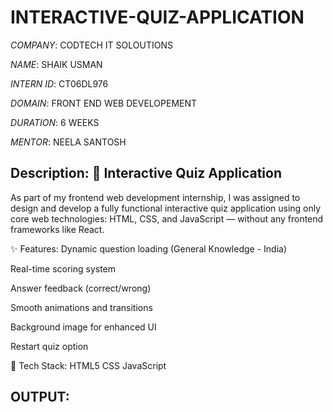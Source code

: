 # INTERACTIVE-QUIZ-APPLICATION

*COMPANY*: CODTECH IT SOLOUTIONS

*NAME*: SHAIK USMAN

*INTERN ID*: CT06DL976

*DOMAIN*: FRONT END WEB DEVELOPEMENT

*DURATION*: 6 WEEKS

*MENTOR*: NEELA SANTOSH

## Description: 📘 Interactive Quiz Application
As part of my frontend web development internship, I was assigned to design and develop a fully functional interactive quiz application using only core web technologies: HTML, CSS, and JavaScript — without any frontend frameworks like React.

✨ Features:
Dynamic question loading (General Knowledge - India)

Real-time scoring system

Answer feedback (correct/wrong)

Smooth animations and transitions

Background image for enhanced UI

Restart quiz option

🔧 Tech Stack:
HTML5
CSS
JavaScript

## OUTPUT: 
